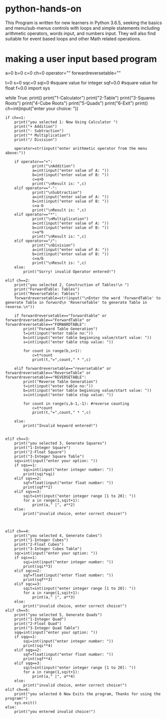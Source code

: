 # python-hands-on
This Program is written for new learners in Python 3.6.5, seeking the basics and menu/sub-menus controls with loops and simple statements including arithmetic operators, words input, and numbers input. They will also find suitable for event based loops and other Math related operations.


# making a user input based program

a=0
b=0
c=0
ch=0
operator=""
forwardreversetable=""

t=0
s=0
sqc=0
sqi=0   #square value for integer
sqf=0.0 #square value for float
f=0.0
import sys

while True:
    print()
    print("1-Calculator")
    print("2-Table")
    print("3-Squares Roots")
    print("4-Cube Roots")
    print("5-Quads")
    print("6-Exit")
    print()
    ch=int(input("enter your choice: "))

    if ch==1:
        print("you selected 1: Now Using Calculator ")
        print("+ Addition")
        print("- Subtraction")
        print("* Multiplication")
        print("/ Division")
        
        operator=str(input("enter arithmetic operator from the menu above:")) 

        if operator=="+":
                print("\nAddition")
                a=int(input("enter value of A: "))
                b=int(input("enter value of B: "))            
                c=a+b
                print("\nResult is: ",c)
        elif operator=="-":
                print("\nSubtraction")
                a=int(input("enter value of A: "))
                b=int(input("enter value of B: "))            
                c=a-b
                print("\nResult is: ",c)
        elif operator=="*":
                print("\nMultiplication")
                a=int(input("enter value of A: "))
                b=int(input("enter value of B: "))            
                c=a*b
                print("\nResult is: ",c)
        elif operator=="/":
                print("\nDivision")
                a=int(input("enter value of A: "))
                b=int(input("enter value of B: "))            
                c=a/b
                print("\nResult is: ",c)
        else:
            print("Sorry! invalid Operator entered!")
        
    elif ch==2:
        print("you selected 2, Construction of Tables!\n ")
        print("ForwardTable: Tables")
        print("ReverseTable: Tables")
        forwardreversetable=str(input("\nEnter the word 'ForwardTable' to generate Table in forword\n 'ReverseTable' to generate Table in reverse.\n"))

        if forwardreversetable=="forwardtable" or forwardreversetable=="ForwardTable" or forwardreversetable=="FORWARDTABLE":
            print("Forward Table Generation")
            t=int(input("enter table no:"))
            b=int(input("enter table beginning value/start value: "))
            s=int(input("enter table stop value: "))

            for count in range(b,s+1):
                c=t*count
                print(t,"=",count," * ",c)

        elif forwardreversetable=="reversetable" or forwardreversetable=="ReverseTable" or forwardreversetable=="REVERSETABLE":
            print("Reverse Table Generation")
            t=int(input("enter table no:"))
            b=int(input("enter table beginning value/start value: "))
            s=int(input("enter table stop value: "))

            for count in range(s,b-1,-1): #reverse counting
                c=t*count
                print(t,"=",count," * ",c)
        
        else:
            print("Invalid keyword entered!")

        
    elif ch==3:
        print("you selected 3, Generate Squares")
        print("1-Integer Square")
        print("2-Float Square")
        print("3-Integer Square Table")
        sqs=int(input("enter your option: "))
        if sqs==1:
            sqi=int(input("enter integer number: "))
            print(sqi*sqi)
        elif sqs==2:
            sqf=float(input("enter float number: "))
            print(sqf**2)
        elif sqs==3:
            sqit=int(input("enter integer range [1 to 20]: "))
            for a in range(1,sqit+1):
                print(a," |", a**2)
        else:
            print("invalid choice, enter correct choice!")
                  

            
    elif ch==4:
        print("you selected 4, Generate Cubes")
        print("1-Integer Cubes")
        print("2-Float Cubes")
        print("3-Integer Cubes Table")
        sqc=int(input("enter your option: "))
        if sqc==1:
            sqi=int(input("enter integer number: "))
            print(sqi**3)
        elif sqc==2:
            sqf=float(input("enter float number: "))
            print(sqf**3)
        elif sqc==3:
            sqit=int(input("enter integer range [1 to 20]: "))
            for a in range(1,sqit+1):
                print(a," |", a**3)
        else:
            print("invalid choice, enter correct choice!")
    elif ch==5:
        print("you selected 5, Generate Quads")
        print("1-Integer Quad")
        print("2-Float Quad")
        print("3-Integer Quad Table")
        sqq=int(input("enter your option: "))
        if sqq==1:
            sqi=int(input("enter integer number: "))
            print(sqi**4)
        elif sqq==2:
            sqf=float(input("enter float number: "))
            print(sqf**4)
        elif sqq==3:
            sqit=int(input("enter integer range [1 to 20]: "))
            for a in range(1,sqit+1):
                print(a," |", a**4)
        else:
            print("invalid choice, enter correct choice!")
    elif ch==6:
        print("you selected 6 Now Exits the program, Thanks for using the program!")
        sys.exit()
    else:
        print("you entered invalid choice!")
    
